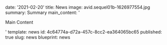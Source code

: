 date: '2021-02-20'
title: News
image: avid.sequel01b-1626977554.jpg
summary: Summary
main_content: '<p>Main Content</p>'
template: news
id: 4c64774a-d72a-457c-8cc2-ea364065bc65
published: true
slug: news
blueprint: news
